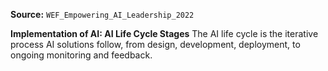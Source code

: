 **Source:** `WEF_Empowering_AI_Leadership_2022`

**Implementation of AI: AI Life Cycle Stages**
The AI life cycle is the iterative process AI solutions follow, from design, development, deployment, to ongoing monitoring and feedback.
